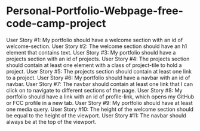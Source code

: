# Personal-Portfolio-Webpage-free-code-camp-project
User Story #1: My portfolio should have a welcome section with an id of welcome-section.  User Story #2: The welcome section should have an h1 element that contains text.  User Story #3: My portfolio should have a projects section with an id of projects.  User Story #4: The projects section should contain at least one element with a class of project-tile to hold a project.  User Story #5: The projects section should contain at least one link to a project.  User Story #6: My portfolio should have a navbar with an id of navbar.  User Story #7: The navbar should contain at least one link that I can click on to navigate to different sections of the page.  User Story #8: My portfolio should have a link with an id of profile-link, which opens my GitHub or FCC profile in a new tab.  User Story #9: My portfolio should have at least one media query.  User Story #10: The height of the welcome section should be equal to the height of the viewport.  User Story #11: The navbar should always be at the top of the viewport.
